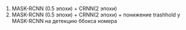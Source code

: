 1) MASK-RCNN (0.5 эпохи) + CRNN(2 эпохи)
2) MASK-RCNN (0.5 эпохи) + CRNN(2 эпохи) + понижение trashhold у MASK-RCNN на детекцию ббокса номера
